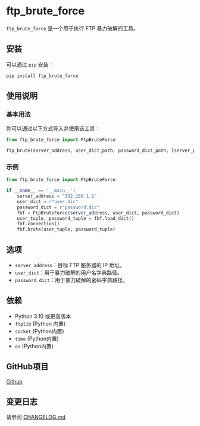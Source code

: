 # ftp_brute_force

`ftp_brute_force` 是一个用于执行 FTP 暴力破解的工具。

## 安装

可以通过 `pip` 安装：

```bash
pip install ftp_brute_force
```

## 使用说明

### 基本用法

你可以通过以下方式导入并使用该工具：

```python
from ftp_brute_force import FtpBruteForce

ftp_brute(server_address, user_dict_path, password_dict_path, [server_port])
```

### 示例

```python
from ftp_brute_force import FtpBruteForce

if __name__ == '__main__':
    server_address = "192.168.1.1"
    user_dict = r"user.dic"
    password_dict = r"password.dic"
    fbf = FtpBruteForce(server_address, user_dict, password_dict)
    user_tuple, password_tuple = fbf.load_dict()
    fbf.connection()
    fbf.brute(user_tuple, password_tuple)

```

## 选项

- `server_address`：目标 FTP 服务器的 IP 地址。
- `user_dict`：用于暴力破解的用户名字典路径。
- `password_dict`：用于暴力破解的密码字典路径。

## 依赖

- Python 3.10 或更高版本
- `ftplib` (Python 内置)
- `socket` (Python内置)
- `time` (Python内置)
- `os` (Python内置)

## GitHub项目
[Github](https://github.com/jacksonjapy/ftp_brute_force)

## 变更日志
请参阅 [CHANGELOG.md](CHANGELOG_cn.md)
